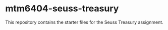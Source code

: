# mtm6404-seuss-treasury
This repository contains the starter files for the Seuss Treasury assignment.

